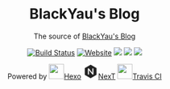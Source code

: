 # <div align="center"><a href="https://blackyau.cc/"></a> BlackYau's Blog </div>
<p align="center">The source of <a href="https://blackyau.cc/">BlackYau's Blog</a></p>

<p align="center">
  <a href="https://travis-ci.org/blackyau/blog"><img src="https://travis-ci.org/blackyau/blog.svg?branch=source" title="Build Status"></a>
  <a href="https://blackyau.cc/"><img src="https://img.shields.io/website/https/blackyau.cc.svg?down_message=Down&label=WebSite&up_message=Up" title="Website"></a>
  <a href="https://github.com/blackyau/blog/tree/source/themes"><img src="https://img.shields.io/badge/Themes-NexT-green.svg"></a>
  <a href="https://blackyau.cc/"><img src="https://img.shields.io/badge/Language-zh--CN-red.svg"></a>
  <a href="http://hexo.io"><img src="https://img.shields.io/badge/Hexo-3.8.0-blue.svg?logo=hexo"></a>
</p>

<p align="center">
Powered by <a href="https://hexo.io/"><img src="https://simpleicons.org/icons/hexo.svg" width="30px" height="30px">Hexo</a>   <a href="https://github.com/theme-next/hexo-theme-next/"><img src="https://raw.githubusercontent.com/theme-next/hexo-theme-next/master/source/images/logo.svg?sanitize=true" width="30px" height="30px">NexT</a>  <a href="https://travis-ci.org/"><img src="https://simpleicons.org/icons/travisci.svg" width="30px" height="30px">Travis CI</a>
</p>